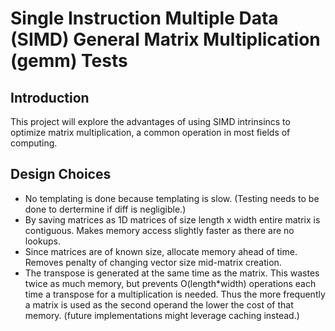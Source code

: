 # Single Instruction Multiple Data (SIMD) General Matrix Multiplication (gemm) Tests

## Introduction

This project will explore the advantages of using SIMD intrinsincs to optimize matrix multiplication, a common operation in most fields of computing.

## Design Choices

* No templating is done because templating is slow. (Testing needs to be done to dertermine if diff is negligible.)
* By saving matrices as 1D matrices of size length x width entire matrix is contiguous. Makes memory access slightly faster as there are no lookups.
* Since matrices are of known size, allocate memory ahead of time. Removes penalty of changing vector size mid-matrix creation.
* The transpose is generated at the same time as the matrix. This wastes twice as much memory, but prevents O(length*width) operations each time a transpose for a multiplication is needed. Thus the more frequently a matrix is used as the second operand the lower the cost of that memory. (future implementations might leverage caching instead.)